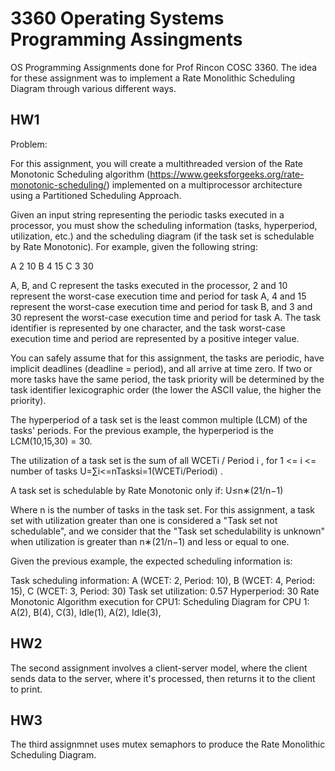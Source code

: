 # 3360 Operating Systems Programming Assingments

OS Programming Assignments done for Prof Rincon COSC 3360. The idea for these assignment was to implement a Rate Monolithic Scheduling Diagram through various different ways.

## HW1

Problem:

For this assignment, you will create a multithreaded version of the Rate Monotonic Scheduling algorithm (https://www.geeksforgeeks.org/rate-monotonic-scheduling/) implemented on a multiprocessor architecture using a Partitioned Scheduling Approach.

Given an input string representing the periodic tasks executed in a processor, you must show the scheduling information (tasks, hyperperiod, utilization, etc.) and the scheduling diagram (if the task set is schedulable by Rate Monotonic).
For example, given the following string:

A 2 10 B 4 15 C 3 30

A, B, and C represent the tasks executed in the processor,  2 and 10 represent the worst-case execution time and period for task A, 4 and 15 represent the worst-case execution time and period for task B, and 3 and 30 represent the worst-case execution time and period for task A. The task identifier is represented by one character, and the task worst-case execution time and period are represented by a positive integer value.

You can safely assume that for this assignment, the tasks are periodic, have implicit deadlines (deadline = period), and all arrive at time zero. If two or more tasks have the same period, the task priority will be determined by the task identifier lexicographic order (the lower the ASCII value, the higher the priority). 

The hyperperiod of a task set is the least common multiple (LCM) of the tasks' periods. For the previous example, the hyperperiod is the LCM(10,15,30) = 30.

The utilization of a task set is the sum of all WCETi / Period i , for 1 <= i <= number of tasks U=∑i<=nTasksi=1(WCETi/Periodi)
.

A task set is schedulable by Rate Monotonic only if:
U≤n∗(21/n−1)

Where n is the number of tasks in the task set. For this assignment, a task set with utilization greater than one is considered a "Task set not schedulable", and we consider that the "Task set schedulability is unknown" when utilization is greater than n∗(21/n−1)
and less or equal to one. 

Given the previous example, the expected scheduling information is:

Task scheduling information: A (WCET: 2, Period: 10), B (WCET: 4, Period: 15), C (WCET: 3, Period: 30)
Task set utilization: 0.57
Hyperperiod: 30
Rate Monotonic Algorithm execution for CPU1: 
Scheduling Diagram for CPU 1: A(2), B(4), C(3), Idle(1), A(2), Idle(3), 

## HW2

The second assignment involves a client-server model, where the client sends data to the server, where it's processed, then returns it to the client to print.

## HW3

The third assignmnet uses mutex semaphors to produce the Rate Monolithic Scheduling Diagram.
